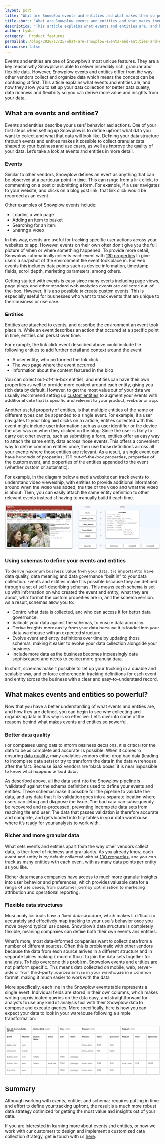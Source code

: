 ```yaml
---
layout: post
title: "What are Snowplow events and entities and what makes them so powerful"
title-short: "What are Snowplow events and entities and what makes them so powerful"
description: "This article explains what events and entities are, and how they allow you to set up your data collection for better data quality, data richness and flexibility so you can derive more value and insights from your data"
author: Lyuba
category:  Product features
permalink: /blog/2020/03/25/what-are-snowplow-events-and-entities-and-what-makes-them-so-powerful/
discourse: false
---
```



Events and entities are one of Snowplow’s most unique features. They are a key reason why Snowplow is able to deliver incredibly rich, granular and flexible data. However, Snowplow events and entities differ from the way other vendors collect and organize data which means the concept can be confusing at first. This article explains what events and entities are, and how they allow you to set up your data collection for better data quality, data richness and flexibility so you can derive more value and insights from your data.


## What are events and entities?

Events and entities describe your users’ behavior and actions. One of your first steps when setting up Snowplow is to define upfront what data you want to collect and what that data will look like. Defining your data structure through events and entities makes it possible to collect granular data shaped to your business and use cases, as well as improve the quality of your data. Let’s take a look at events and entities in more detail.



### Events

Similar to other vendors, Snowplow defines an event as anything that can be observed at a particular point in time. This can range from a link click, to commenting on a post or submitting a form. For example, if a user navigates to your website, and clicks on a blog post link, that link click would be recorded as an event.

Other examples of Snowplow events include:

*   Loading a web page
*   Adding an item to basket
*   Searching for an item
*   Sharing a video

In this way, events are useful for tracking specific user actions across your websites or app. However, events on their own often don’t give you the full picture of when or where something happened. To provide more detail, Snowplow automatically collects each event with [130 properties](https://github.com/snowplow/snowplow/wiki/canonical-event-model) to give users a snapshot of the environment the event took place in. For web events this includes data points such as device information, timestamp fields, scroll depth, marketing parameters, among others.

Getting started with events is easy since many events including page views, page pings, and other standard web analytics events are collected out-of-the-box. However, it is also possible to create [custom events](https://docs.snowplowanalytics.com/docs/understanding-tracking-design/out-of-the-box-vs-custom-events-and-entities/). This is especially useful for businesses who want to track events that are unique to their business or use case.


### Entities

Entities are attached to events, and describe the environment an event took place in. While an event describes an action that occured at a specific point in time, entities can persist over time.

For example, the link click event described above could include the following entities to add further detail and context around the event:

*   A user entity, who performed the link click
*   The web page where the event occurred
*   Information about the content featured in the blog

You can collect out-of-the-box entities, and entities can have their own properties as well to provide more context around each entity, giving you rich data by default. However, to get the most value out of your data we usually recommend setting up [custom entities](https://docs.snowplowanalytics.com/docs/understanding-tracking-design/predefined-vs-custom-entities/) to augment your events with additional data that is specific and relevant to your product, website or app.

Another useful property of entities, is that multiple entities of the same or different types can be appended to a single event. For example, if a user navigates to your blog and clicks on an article, entities collected with this event might include user information such as a user identifier or the device the user was on when they clicked on the blog. Since the user is likely to carry out other events, such as submitting a form, entities offer an easy way to attach the same entity data across those events. This offers a convenient way to define common entities once, then use those definitions across all your events where those entities are relevant. As a result, a single event can have hundreds of properties; 130 out-of-the-box properties, properties of the custom event, and properties of the entities appended to the event (whether custom or automatic).

For example, in the diagram below a media website can track events to understand video viewership, with entities to provide additional information around when the video was added, the title of the video and what the video is about. Then, you can easily attach the same entity definition to other relevant events instead of having to manually build it each time.


![Events and entities - media example](/assets/img/blog/2020/03/events-entities-media.png)


### Using schemas to define your events and entities

To derive maximum business value from your data, it is important to have data quality, data meaning and data governance “built in” to your data collection. Events and entities make this possible because they are defined through a set of self-describing schemas. This means each schema is set up with information on who created the event and entity, what they are about, what format the custom properties are in, and the schema version. As a result, schemas allow you to:

*   Control what data is collected, and who can access it for better data governance.
*   Validate your data against the schemas, to ensure data accuracy.
*   Derive insights more easily from your data because it is loaded into your data warehouse with an expected structure.
*   Evolve event and entity definitions over time by updating those schemas, making it easier to evolve your data collection alongside your business.
*   Include more data as the business becomes increasingly data sophisticated and needs to collect more granular data.

In short, schemas make it possible to set up your tracking in a durable and scalable way, and enforce coherence in tracking definitions for each event and entity across the business with a clear and easy-to-understand record.


## What makes events and entities so powerful?

Now that you have a better understanding of what events and entities are, and how they are defined, you can begin to see why collecting and organizing data in this way is so effective. Let’s dive into some of the reasons behind what makes events and entities so powerful.


### Better data quality

For companies using data to inform business decisions, it is critical for the data to be as complete and accurate as possible. When it comes to ensuring [data quality](https://snowplowanalytics.com/blog/2020/02/12/what-is-data-quality-and-why-is-it-important/), many analytics vendors either drop bad data (leading to incomplete data sets) or try to transform the data in the data warehouse after the fact. Because SaaS vendors are ‘black boxes’ it is near impossible to know what happens to ‘bad data’.

As described above, all the data sent into the Snowplow pipeline is ‘validated’ against the schema definitions used to define your events and entities. These schemas make it possible for the pipeline to validate the data, and any data that fails validation goes into a separate location where users can debug and diagnose the issue. The bad data can subsequently be recovered and re-processed, preventing incomplete data sets from reaching the end user. The data that passes validation is therefore accurate and complete, and gets loaded into tidy tables in your data warehouse where it’s ready for your analysts to work with.


### Richer and more granular data

What sets events and entities apart from the way other vendors collect data, is their level of richness and granularity. As you already know, each event and entity is by default collected with at [130 properties](https://github.com/snowplow/snowplow/wiki/canonical-event-model#common), and you can track as many entities with each event, with as many data points per entity as you like.

Richer data means companies have access to much more granular insights into user behavior and preferences, which provides valuable data for a range of use cases, from customer journey optimisation to marketing attribution and operational reporting.


### Flexible data structures

Most analytics tools have a fixed data structure, which makes it difficult to accurately and effectively map tracking to your user’s behavior once you move beyond typical use cases. Snowplow’s data structure is completely flexible, meaning companies can define both their own events and entities.

What’s more, most data-informed companies want to collect data from a number of different sources. Often this is problematic with other vendors because the data from each source arrives in a different structure and in separate tables making it more difficult to join the data sets together for analysis. To help overcome this problem, Snowplow events and entities are not platform specific. This means data collected on mobile, web, server-side or from third-party sources arrives in your warehouse in a common format, making it much easier to work with the data.

More specifically, each line in the Snowplow events table represents a single event. Individual fields are stored in their own columns, which makes writing sophisticated queries on the data easy, and straightforward for analysts to use any kind of analysis tool with their Snowplow data to compose and execute queries. More specifically, here is how you can expect your data to look in your warehouse following a simple transformation:

![Data structure](/assets/img/blog/2020/03/events-entities-data-structure.png)

## Summary

Although working with events, entities and schemas requires putting in time and effort to define your tracking upfront, the result is a much more robust data strategy optimized for getting the most value and insights out of your data.

If you are interested in learning more about events and entities, or how we work with our customers to design and implement a customized data collection strategy, get in touch with us [here](https://snowplowanalytics.com/get-started/).
